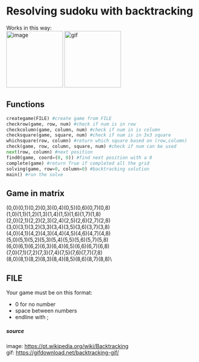 # Resolving sudoku with backtracking
Works in this way: \
<img src="https://upload.wikimedia.org/wikipedia/commons/thumb/1/1e/Backtracking-no-backjumping.svg/1024px-Backtracking-no-backjumping.svg.png" alt="image" width="150x150"/> <img src="https://gifdownload.net/wp-content/uploads/2019/01/backtracking-gif-.gif" alt="gif" width="150x150"/>

## Functions
```python
creategame(FILE) #create game from FILE
checkrow(game, row, num) #check if num is in row
checkcolumn(game, column, num) #check if num in is column
checksquare(game, square, num) #check if num is in 3x3 square
whichsquare(row, column) #return which square based on (row,column)
check(game, row, column, square, num) #check if num can be used
next(row, column) #next position
find0(game, coord=(0, 0)) #find next position with a 0
complete(game) #return True if completed all the grid
solving(game, row=0, column=0) #backtracking solution
main() #run the solve
```
## Game in matrix
(0,0)(0,1)(0,2)(0,3)(0,4)(0,5)(0,6)(0,7)(0,8)\
(1,0)(1,1)(1,2)(1,3)(1,4)(1,5)(1,6)(1,7)(1,8)\
(2,0)(2,1)(2,2)(2,3)(2,4)(2,5)(2,6)(2,7)(2,8)\
(3,0)(3,1)(3,2)(3,3)(3,4)(3,5)(3,6)(3,7)(3,8)\
(4,0)(4,1)(4,2)(4,3)(4,4)(4,5)(4,6)(4,7)(4,8)\
(5,0)(5,1)(5,2)(5,3)(5,4)(5,5)(5,6)(5,7)(5,8)\
(6,0)(6,1)(6,2)(6,3)(6,4)(6,5)(6,6)(6,7)(6,8)\
(7,0)(7,1)(7,2)(7,3)(7,4)(7,5)(7,6)(7,7)(7,8)\
(8,0)(8,1)(8,2)(8,3)(8,4)(8,5)(8,6)(8,7)(8,8)\

## FILE
Your game must be on this format:
- 0 for no number
- space between numbers
- endline with ;

##### source
image: https://pt.wikipedia.org/wiki/Backtracking \
gif: https://gifdownload.net/backtracking-gif/
